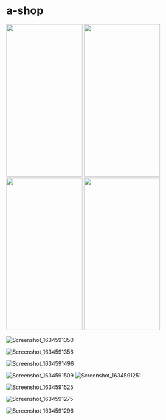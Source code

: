 # a-shop

<img src="https://user-images.githubusercontent.com/35015159/137810198-9950e97d-e81b-4378-a665-a7468b996f79.png" width="200" height="400"/>



<img src="https://user-images.githubusercontent.com/35015159/137810214-436287de-5bd4-4472-bd0c-a0c93e73b61c.png"  width="200" height="400"/>



<img src="https://user-images.githubusercontent.com/35015159/137810233-9e29ded8-2325-4cae-9e90-a1cd88e4be77.png" width="200" height="400"/>



<img src="https://user-images.githubusercontent.com/35015159/137810241-ec2afe3c-f478-46b0-a56c-3007f506ff95.png" width="200" height="400"/>




![Screenshot_1634591350](https://user-images.githubusercontent.com/35015159/137810270-72daeeca-9846-459a-ae5e-72cfa25ef9f0.png)



![Screenshot_1634591356](https://user-images.githubusercontent.com/35015159/137810287-8d66e013-2c11-4122-9977-5a50cd908132.png)




![Screenshot_1634591496](https://user-images.githubusercontent.com/35015159/137810310-0bd16310-8b31-44f0-bf3f-55aa85911967.png)



![Screenshot_1634591509](https://user-images.githubusercontent.com/35015159/137810325-f5d9979f-1dff-4657-ad55-5c15fa9eed3e.png)
![Screenshot_1634591251](https://user-images.githubusercontent.com/35015159/137810387-90d7b5d6-b169-4319-835f-d8054ac1ef4c.png)


![Screenshot_1634591525](https://user-images.githubusercontent.com/35015159/137810340-aab94915-6f5e-4613-a551-a5305c364761.png)

![Screenshot_1634591275](https://user-images.githubusercontent.com/35015159/137810380-e3313cb6-5abe-486c-bb76-1a1736ff51a0.png)

![Screenshot_1634591296](https://user-images.githubusercontent.com/35015159/137810353-adab8bf4-8dd9-4a0f-9259-47bb72f34ff4.png)










